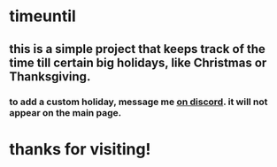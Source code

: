 # timeuntil
## this is a simple project that keeps track of the time till certain big holidays, like Christmas or Thanksgiving.
### to add a custom holiday, message me [on discord](https://gg.gg/froztdisc). it will not appear on the main page.
# thanks for visiting!

